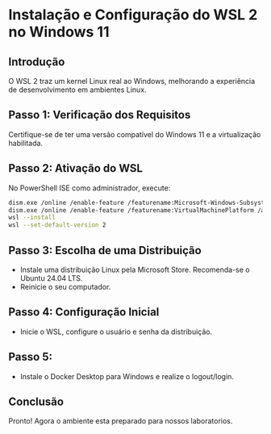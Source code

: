# Instalação e Configuração do WSL 2 no Windows 11

## Introdução
O WSL 2 traz um kernel Linux real ao Windows, melhorando a experiência de desenvolvimento em ambientes Linux.

## Passo 1: Verificação dos Requisitos
Certifique-se de ter uma versão compatível do Windows 11 e a virtualização habilitada.

## Passo 2: Ativação do WSL
No PowerShell ISE como administrador, execute:
```bash
dism.exe /online /enable-feature /featurename:Microsoft-Windows-Subsystem-Linux /all /norestart
dism.exe /online /enable-feature /featurename:VirtualMachinePlatform /all /norestart
wsl --install
wsl --set-default-version 2
```
## Passo 3: Escolha de uma Distribuição

- Instale uma distribuição Linux pela Microsoft Store. Recomenda-se o Ubuntu 24.04 LTS.
- Reinicie o seu computador. 

## Passo 4: Configuração Inicial

- Inicie o WSL, configure o usuário e senha da distribuição.

## Passo 5: 

- Instale o Docker Desktop para Windows e realize o logout/login.
## Conclusão

Pronto! Agora o ambiente esta preparado para nossos laboratorios.
